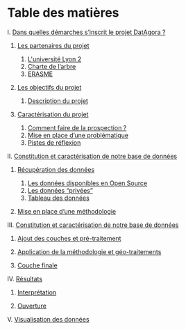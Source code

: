 # Table des matières


I. [Dans quelles démarches s’inscrit le projet DatAgora ?](#I)

   1. [Les partenaires du projet](#IA)
   
       1. [L'université Lyon 2](#IA1)
       1. [Charte de l’arbre](#IA2)
       1. [ERASME](#IA3)
       
   2. [Les objectifs du projet](#IB)
   
       1. [Description du projet](#IB1)
       
   3. [Caractérisation du projet](#IC)
   
       1. [Comment faire de la prospection ?](#IC1)
       1. [Mise en place d’une problématique](#IC2)
       1. [Pistes de réflexion](#IC3)
       
       
       
II. [Constitution et caractérisation de notre base de données](#II)

   1. [Récupération des données](#IIA)
   
       1. [Les données disponibles en Open Source](#IIA1)
       1. [Les données “privées”](#IIA2)
       1. [Tableau des données](#IIA3)
       
   2. [Mise en place d’une méthodologie](#IIB)
   
   
III. [Constitution et caractérisation de notre base de données](#III)

   1. [Ajout des couches et pré-traitement](#IIIA)
   
   1. [Application de la méthodologie et géo-traitements](#IIIB)
   
   1. [Couche finale](#IIIC)
   
   
IV. [Résultats](#IV) 

   1. [Interprétation](#IVA)
   
   1. [Ouverture](#IVB)
   
   
V. [Visualisation des données](#V)       
 
       
       
        

